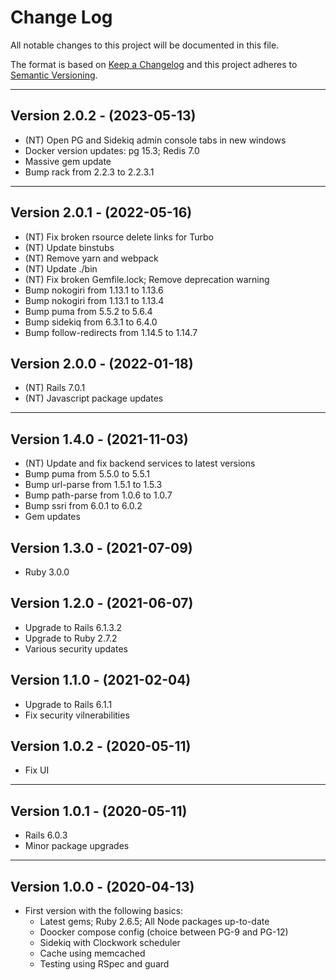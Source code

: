 # Change Log

All notable changes to this project will be documented in this file.

The format is based on [Keep a Changelog](http://keepachangelog.com/en/1.0.0/) and this project adheres to [Semantic Versioning](http://semver.org/spec/v2.0.0.html).

---

## <a name=2.0.2 /> Version 2.0.2 - (2023-05-13)

- (NT) Open PG and Sidekiq admin console tabs in new windows
- Docker version updates: pg 15.3; Redis 7.0
- Massive gem update
- Bump rack from 2.2.3 to 2.2.3.1

---

## <a name=2.0.1 /> Version 2.0.1 - (2022-05-16)

- (NT) Fix broken rsource delete links for Turbo
- (NT) Update binstubs
- (NT) Remove yarn and webpack
- (NT) Update ./bin
- (NT) Fix broken Gemfile.lock; Remove deprecation warning
- Bump nokogiri from 1.13.1 to 1.13.6
- Bump nokogiri from 1.13.1 to 1.13.4
- Bump puma from 5.5.2 to 5.6.4
- Bump sidekiq from 6.3.1 to 6.4.0
- Bump follow-redirects from 1.14.5 to 1.14.7

## <a name=2.0.0 /> Version 2.0.0 - (2022-01-18)

- (NT) Rails 7.0.1
- (NT) Javascript package updates

---

## <a name=1.4.0 /> Version 1.4.0 - (2021-11-03)

- (NT) Update and fix backend services to latest versions
- Bump puma from 5.5.0 to 5.5.1
- Bump url-parse from 1.5.1 to 1.5.3
- Bump path-parse from 1.0.6 to 1.0.7
- Bump ssri from 6.0.1 to 6.0.2
- Gem updates

## <a name=1.3.0 /> Version 1.3.0 - (2021-07-09)

- Ruby 3.0.0

## <a name=1.2.0 /> Version 1.2.0 - (2021-06-07)

- Upgrade to Rails 6.1.3.2
- Upgrade to Ruby 2.7.2
- Various security updates

## <a name=1.1.0 /> Version 1.1.0 - (2021-02-04)

- Upgrade to Rails 6.1.1
- Fix security vilnerabilities

## <a name=1.0.2 /> Version 1.0.2 - (2020-05-11)

- Fix UI

---

## <a name=1.0.1 /> Version 1.0.1 - (2020-05-11)

- Rails 6.0.3
- Minor package upgrades

---

## <a name=1.0.0 /> Version 1.0.0 - (2020-04-13)

- First version with the following basics:
  - Latest gems; Ruby 2.6.5; All Node packages up-to-date
  - Doocker compose config (choice between PG-9 and PG-12)
  - Sidekiq with Clockwork scheduler
  - Cache using memcached
  - Testing using RSpec and guard
